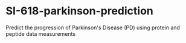 # SI-618-parkinson-prediction

Predict the progression of Parkinson's Disease (PD) using protein and peptide data measurements
